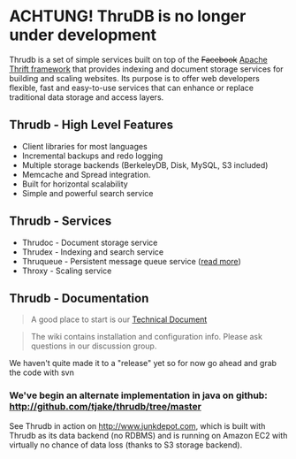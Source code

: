 # ACHTUNG! ThruDB is no longer under development #

Thrudb is a set of simple services built on top of the ~~Facebook~~ [Apache Thrift framework](http://incubator.apache.org/thrift/) that provides indexing and document
storage services for building and scaling websites. Its purpose is to offer web developers flexible, fast and
easy-to-use services that can enhance or replace traditional data storage and access layers.

## Thrudb - High Level Features ##

  * Client libraries for most languages
  * Incremental backups and redo logging
  * Multiple storage backends (BerkeleyDB, Disk, MySQL, S3 included)
  * Memcache and Spread integration.
  * Built for horizontal scalability
  * Simple and powerful search service

## Thrudb - Services ##

  * Thrudoc - Document storage service
  * Thrudex - Indexing and search service
  * Thruqueue - Persistent message queue service ([read more](http://3.rdrail.net/blog/announcing-thruqueue-persistant-message-queue-for-thrudb))
  * Throxy - Scaling service

## Thrudb - Documentation ##

> A good place to start is our [Technical Document](http://thrudb.googlecode.com/svn/trunk/doc/Thrudb.pdf)

> The wiki contains installation and configuration info.  Please ask questions in our discussion group.




We haven't quite made it to a "release" yet so for now go ahead and grab the code with svn
### We've begin an alternate implementation in java on github: http://github.com/tjake/thrudb/tree/master ###

See Thrudb in action on http://www.junkdepot.com, which is built with Thrudb as its data backend (no RDBMS) and is running on Amazon EC2 with virtually no chance of data loss (thanks to S3 storage backend).